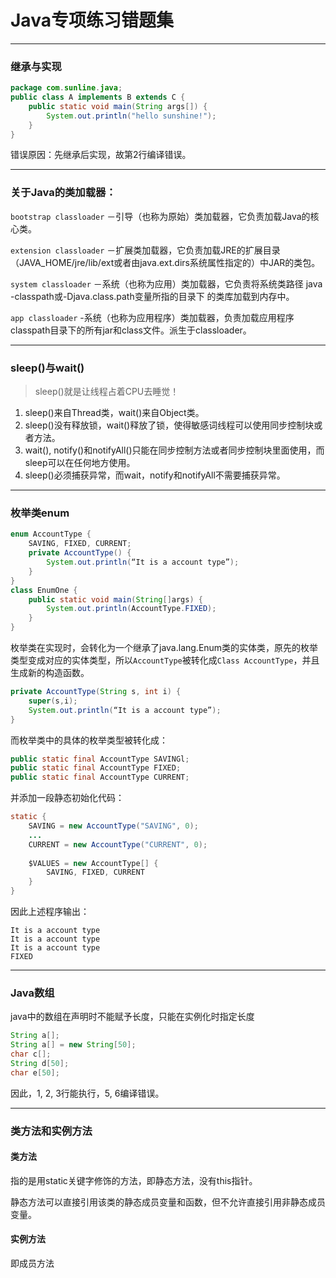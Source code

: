 # Java专项练习错题集

---

### 继承与实现

```java
package com.sunline.java;
public class A implements B extends C {
	public static void main(String args[]) {
		System.out.println("hello sunshine!");
	}
}
```

错误原因：先继承后实现，故第2行编译错误。

---

### 关于Java的类加载器：

`bootstrap classloader` －引导（也称为原始）类加载器，它负责加载Java的核心类。 

`extension classloader` －扩展类加载器，它负责加载JRE的扩展目录（JAVA_HOME/jre/lib/ext或者由java.ext.dirs系统属性指定的）中JAR的类包。 

`system classloader` －系统（也称为应用）类加载器，它负责将系统类路径 java -classpath或-Djava.class.path变量所指的目录下 的类库加载到内存中。

`app classloader` -系统（也称为应用程序）类加载器，负责加载应用程序classpath目录下的所有jar和class文件。派生于classloader。

---

### sleep()与wait()

> sleep()就是让线程占着CPU去睡觉！

1. sleep()来自Thread类，wait()来自Object类。
2. sleep()没有释放锁，wait()释放了锁，使得敏感词线程可以使用同步控制块或者方法。
3. wait(), notify()和notifyAll()只能在同步控制方法或者同步控制块里面使用，而sleep可以在任何地方使用。
4. sleep()必须捕获异常，而wait，notify和notifyAll不需要捕获异常。 

---

### 枚举类enum

```java
enum AccountType {
    SAVING, FIXED, CURRENT;
    private AccountType() {
        System.out.println(“It is a account type”);
    }
}
class EnumOne {
    public static void main(String[]args) {
        System.out.println(AccountType.FIXED);
    }
}
```

枚举类在实现时，会转化为一个继承了java.lang.Enum类的实体类，原先的枚举类型变成对应的实体类型，所以`AccountType`被转化成`Class AccountType`，并且生成新的构造函数。

```java
private AccountType(String s, int i) {
    super(s,i); 
    System.out.println(“It is a account type”); 
}
```

而枚举类中的具体的枚举类型被转化成：

```java
public static final AccountType SAVINGl;
public static final AccountType FIXED;
public static final AccountType CURRENT;
```

并添加一段静态初始化代码：

```java
static {
	SAVING = new AccountType("SAVING", 0);
	...
	CURRENT = new AccountType("CURRENT", 0);
	
	$VALUES = new AccountType[] {
		SAVING, FIXED, CURRENT
	}
}
```

因此上述程序输出：

	It is a account type
	It is a account type
	It is a account type
	FIXED
	
---

### Java数组

java中的数组在声明时不能赋予长度，只能在实例化时指定长度

```java
String a[];
String a[] = new String[50];
char c[];
String d[50];
char e[50];
```

因此，1, 2, 3行能执行，5, 6编译错误。

---

### 类方法和实例方法

#### 类方法

指的是用static关键字修饰的方法，即静态方法，没有this指针。

静态方法可以直接引用该类的静态成员变量和函数，但不允许直接引用非静态成员变量。

#### 实例方法

即成员方法

